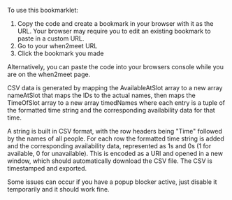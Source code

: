 To use this bookmarklet: 
1. Copy the code and create a bookmark in your browser with it as the URL. Your browser may require you to edit an existing bookmark to paste in a custom URL.
2. Go to your when2meet URL
3. Click the bookmark you made

Alternatively, you can paste the code into your browsers console while you are on the when2meet page.

CSV data is generated by mapping the AvailableAtSlot array to a new array nameAtSlot that maps the IDs to the actual names, then maps the TimeOfSlot array to a new array timedNames where each entry is a tuple of the formatted time string and the corresponding availability data for that time.

A string is built in CSV format, with the row headers being "Time" followed by the names of all people. For each row the formatted time string is added and the corresponding availability data, represented as 1s and 0s (1 for available, 0 for unavailable). This is encoded as a URI and opened in a new window, which should automatically download the CSV file. 
The CSV is timestamped and exported. 

Some issues can occur if you have a popup blocker active, just disable it temporarily and it should work fine.
